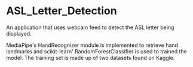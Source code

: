 # ASL_Letter_Detection
An application that uses webcam feed to detect the ASL letter being displayed.

MediaPipe's HandRecognizer module is implemented to retrieve hand landmarks and scikit-learn' RandomForestClassifier is used to trained the model. The training set is made up of two datasets found on Kaggle.
